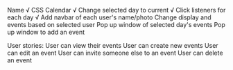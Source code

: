 Name √
CSS Calendar √
Change selected day to current √
Click listeners for each day √
Add navbar of each user's name/photo
Change display and events based on selected user
Pop up window of selected day's events
Pop up window to add an event



User stories:
User can view their events
User can create new events
User can edit an event
User can invite someone else to an event
User can delete an event

